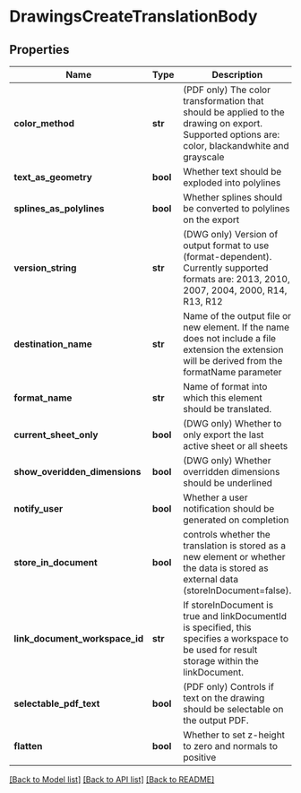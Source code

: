 # DrawingsCreateTranslationBody

## Properties
Name | Type | Description | Notes
------------ | ------------- | ------------- | -------------
**color_method** | **str** | (PDF only) The color transformation that should be applied to the drawing on export. Supported options are: color, blackandwhite and grayscale | [optional] 
**text_as_geometry** | **bool** | Whether text should be exploded into polylines | [optional] 
**splines_as_polylines** | **bool** | Whether splines should be converted to polylines on the export | [optional] 
**version_string** | **str** | (DWG only) Version of output format to use (format-dependent). Currently supported formats are: 2013, 2010, 2007, 2004, 2000, R14, R13, R12 | [optional] 
**destination_name** | **str** | Name of the output file or new element. If the name does not include a file extension the extension will be derived from the formatName parameter | [optional] 
**format_name** | **str** | Name of format into which this element should be translated. | [optional] 
**current_sheet_only** | **bool** | (DWG only) Whether to only export the last active sheet or all sheets | [optional] 
**show_overidden_dimensions** | **bool** | (DWG only) Whether overridden dimensions should be underlined | [optional] 
**notify_user** | **bool** | Whether a user notification should be generated on completion | [optional] 
**store_in_document** | **bool** | controls whether the translation is stored as a new element or        whether the data is stored as external data (storeInDocument&#x3D;false). | [optional] 
**link_document_workspace_id** | **str** | If storeInDocument is true and linkDocumentId is specified, this        specifies a workspace to be used for result storage within the linkDocument. | [optional] 
**selectable_pdf_text** | **bool** | (PDF only) Controls if text on the drawing should be selectable on the output PDF. | [optional] 
**flatten** | **bool** | Whether to set z-height to zero and normals to positive | [optional] 

[[Back to Model list]](../README.md#documentation-for-models) [[Back to API list]](../README.md#documentation-for-api-endpoints) [[Back to README]](../README.md)


